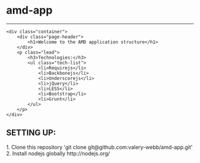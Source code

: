 amd-app
=======
-------
    <div class="container">
        <div class="page-header">
            <h1>Welcome to the AMD application structure</h1>
        </div>
        <p class="lead">
            <h3>Technologies:</h3>
            <ul class="tech-list">
                <li>Requirejs</li>
                <li>Backbonejs</li>
                <li>Underscorejs</li>
                <li>jQuery</li>
                <li>LESS</li>
                <li>Bootstrap</li>
                <li>Grunt</li>
            </ul>
        </p>
    </div>
    
<h2>SETTING UP:</h2>
1. Clone this repository
   'git clone git@github.com:valery-webb/amd-app.git'
2. Install nodejs globally 
   http://nodejs.org/
